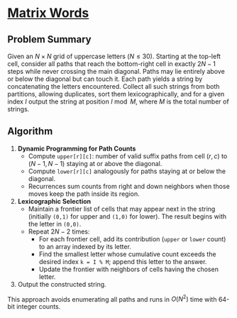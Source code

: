 # [Matrix Words](https://www.spoj.com/problems/MWORDS/)

## Problem Summary
Given an $N \times N$ grid of uppercase letters ($N \le 30$). Starting at the top-left cell, consider all paths that reach the bottom-right cell in exactly $2N-1$ steps while never crossing the main diagonal. Paths may lie entirely above or below the diagonal but can touch it. Each path yields a string by concatenating the letters encountered. Collect all such strings from both partitions, allowing duplicates, sort them lexicographically, and for a given index $I$ output the string at position $I \bmod M$, where $M$ is the total number of strings.

## Algorithm
1. **Dynamic Programming for Path Counts**
   - Compute `upper[r][c]`: number of valid suffix paths from cell $(r,c)$ to $(N-1,N-1)$ staying at or above the diagonal.
   - Compute `lower[r][c]` analogously for paths staying at or below the diagonal.
   - Recurrences sum counts from right and down neighbors when those moves keep the path inside its region.
2. **Lexicographic Selection**
   - Maintain a frontier list of cells that may appear next in the string (initially `(0,1)` for upper and `(1,0)` for lower). The result begins with the letter in `(0,0)`.
   - Repeat $2N-2$ times:
     - For each frontier cell, add its contribution (`upper` or `lower` count) to an array indexed by its letter.
     - Find the smallest letter whose cumulative count exceeds the desired index `k = I % M`; append this letter to the answer.
     - Update the frontier with neighbors of cells having the chosen letter.
3. Output the constructed string.

This approach avoids enumerating all paths and runs in $O(N^2)$ time with 64-bit integer counts.
